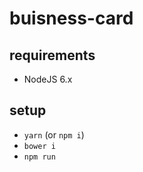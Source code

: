 # buisness-card

## requirements
- NodeJS 6.x

## setup
- ``yarn`` (or ``npm i``)
- ``bower i``
- ``npm run``